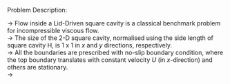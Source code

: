 Problem Description:  

-> Flow inside a Lid-Driven square cavity is a classical benchmark problem for incompressible viscous flow.  
-> The size of the 2-D square cavity, normalised using the side length of square cavity H, is 1 x 1 in $x$ and $y$ directions, respectively.  
-> All the boundaries are prescribed with no-slip boundary condition, where the top boundary translates with constant velocity $U$ (in $x$-direction) and others are stationary.  
-> 
